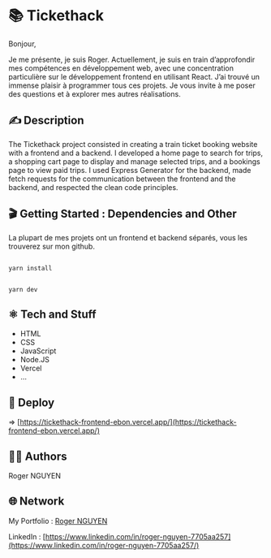 # 📚 Tickethack

Bonjour,

Je me présente, je suis Roger. Actuellement, je suis en train d’approfondir mes compétences en développement web, avec une concentration particulière sur le développement frontend en utilisant React. J’ai trouvé un immense plaisir à programmer tous ces projets. Je vous invite à me poser des questions et à explorer mes autres réalisations.

## ✍️ Description

The Tickethack project consisted in creating a train ticket booking website with a frontend and a backend. I developed a home page to search for trips, a shopping cart page to display and manage selected trips, and a bookings page to view paid trips. I used Express Generator for the backend, made fetch requests for the communication between the frontend and the backend, and respected the clean code principles.

## 🎬 Getting Started : Dependencies and Other

La plupart de mes projets ont un frontend et backend séparés, vous les trouverez sur mon github.

```

yarn install

```

```

yarn dev

```

## ⚛️ Tech and Stuff

- HTML
- CSS
- JavaScript
- Node.JS
- Vercel
- …

## 🚀 Deploy

⇒ [https://tickethack-frontend-ebon.vercel.app/](https://tickethack-frontend-ebon.vercel.app/)

## 🧑‍💻 Authors

Roger NGUYEN

## 🌐 Network

My Portfolio : [Roger NGUYEN](https://portfolio-roger.vercel.app/)

LinkedIn : [https://www.linkedin.com/in/roger-nguyen-7705aa257](https://www.linkedin.com/in/roger-nguyen-7705aa257/)
